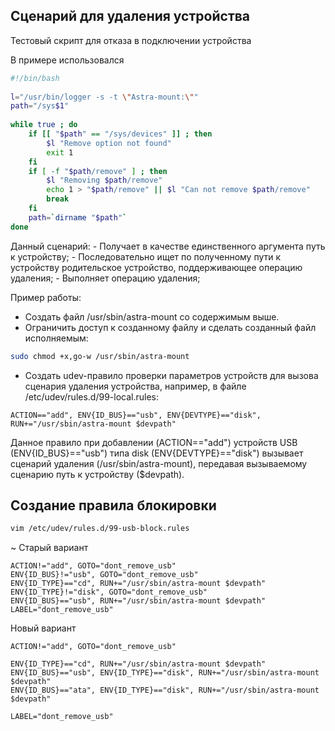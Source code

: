 ## Cценарий для удаления устройства
Тестовый скрипт для отказа в подключении устройства

В примере использовался 
```bash
#!/bin/bash
 
l="/usr/bin/logger -s -t \"Astra-mount:\""
path="/sys$1"
 
while true ; do
    if [[ "$path" == "/sys/devices" ]] ; then
        $l "Remove option not found"
        exit 1
    fi
    if [ -f "$path/remove" ] ; then
        $l "Removing $path/remove"
        echo 1 > "$path/remove" || $l "Can not remove $path/remove"
        break
    fi
    path=`dirname "$path"`
done
```
Данный сценарий:
    - Получает в качестве единственного аргумента путь к устройству;
    - Последовательно ищет по полученному пути к устройству родительское устройство, поддерживающее операцию удаления;
    - Выполняет операцию удаления;

Пример работы:
 - Создать файл /usr/sbin/astra-mount со содержимым выше.
 - Ограничить доступ к созданному файлу и сделать созданный файл исполняемым:
```bash
sudo chmod +x,go-w /usr/sbin/astra-mount
```
- Создать udev-правило проверки параметров устройств для вызова сценария удаления устройства, например, в файле /etc/udev/rules.d/99-local.rules:
```
ACTION=="add", ENV{ID_BUS}=="usb", ENV{DEVTYPE}=="disk", RUN+="/usr/sbin/astra-mount $devpath"
```
Данное правило при добавлении (ACTION=="add") устройств USB (ENV{ID_BUS}=="usb") типа disk (ENV{DEVTYPE}=="disk") вызывает сценарий удаления (/usr/sbin/astra-mount), передавая вызываемому сценарию путь к устройству ($devpath).


## Создание правила блокировки
```bash
vim /etc/udev/rules.d/99-usb-block.rules
```
~ Старый вариант
```
ACTION!="add", GOTO="dont_remove_usb"
ENV{ID_BUS}!="usb", GOTO="dont_remove_usb"
ENV{ID_TYPE}=="cd", RUN+="/usr/sbin/astra-mount $devpath"
ENV{ID_TYPE}!="disk", GOTO="dont_remove_usb"
ENV{ID_BUS}=="usb", RUN+="/usr/sbin/astra-mount $devpath"
LABEL="dont_remove_usb"
```

Новый вариант

```
ACTION!="add", GOTO="dont_remove_usb"

ENV{ID_TYPE}=="cd", RUN+="/usr/sbin/astra-mount $devpath"
ENV{ID_BUS}=="usb", ENV{ID_TYPE}=="disk", RUN+="/usr/sbin/astra-mount $devpath"
ENV{ID_BUS}=="ata", ENV{ID_TYPE}=="disk", RUN+="/usr/sbin/astra-mount $devpath"

LABEL="dont_remove_usb"
```